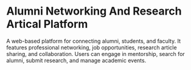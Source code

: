 # Alumni Networking And Research Artical Platform
A web-based platform for connecting alumni, students, and faculty. It features professional networking, job opportunities, research article sharing, and collaboration. Users can engage in mentorship, search for alumni, submit research, and manage academic events.
